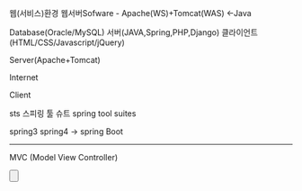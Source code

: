 웹(서비스)환경
웹서버Sofware - Apache(WS)+Tomcat(WAS) <-Java

Database(Oracle/MySQL)
서버(JAVA,Spring,PHP,Django)
클라이언트(HTML/CSS/Javascript/jQuery)

Server(Apache+Tomcat)

Internet

Client

sts 스피링 툴 슈트
spring tool suites

spring3
spring4 -> spring Boot

---------------------------------------------

MVC (Model View Controller)


<body> <!-- View (보이는 부분) -->
    <input type=button id=btnGO>  <!-- id= Model (중간에 접점) --> 
</body>
<script> <!-- Control -->
</script>

